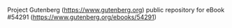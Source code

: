 Project Gutenberg (https://www.gutenberg.org) public repository for
eBook #54291 (https://www.gutenberg.org/ebooks/54291)
